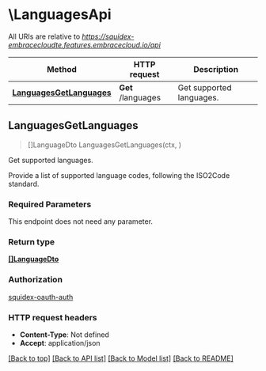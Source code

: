 # \LanguagesApi

All URIs are relative to *https://squidex-embracecloudte.features.embracecloud.io/api*

Method | HTTP request | Description
------------- | ------------- | -------------
[**LanguagesGetLanguages**](LanguagesApi.md#LanguagesGetLanguages) | **Get** /languages | Get supported languages.



## LanguagesGetLanguages

> []LanguageDto LanguagesGetLanguages(ctx, )

Get supported languages.

Provide a list of supported language codes, following the ISO2Code standard.

### Required Parameters

This endpoint does not need any parameter.

### Return type

[**[]LanguageDto**](LanguageDto.md)

### Authorization

[squidex-oauth-auth](../README.md#squidex-oauth-auth)

### HTTP request headers

- **Content-Type**: Not defined
- **Accept**: application/json

[[Back to top]](#) [[Back to API list]](../README.md#documentation-for-api-endpoints)
[[Back to Model list]](../README.md#documentation-for-models)
[[Back to README]](../README.md)

